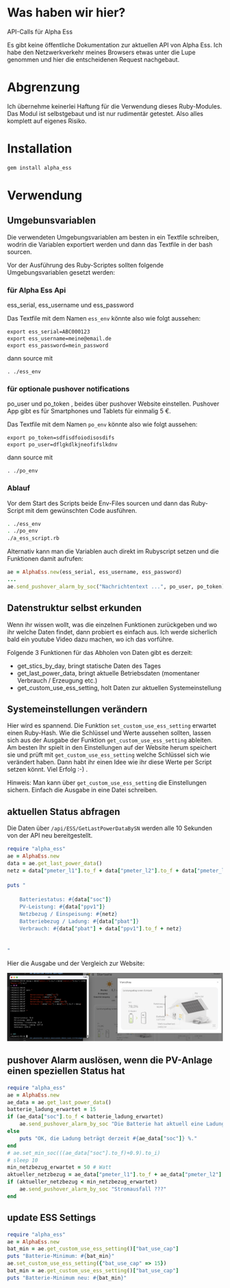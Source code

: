 # Was haben wir hier?

API-Calls für Alpha Ess

Es gibt keine öffentliche Dokumentation zur aktuellen API von Alpha Ess. Ich habe den Netzwerkverkehr meines Browsers etwas unter die Lupe genommen und hier die entscheidenen Request nachgebaut.

# Abgrenzung

Ich übernehme keinerlei Haftung für die Verwendung dieses Ruby-Modules. Das Modul ist selbstgebaut und ist nur rudimentär getestet. Also alles komplett auf eigenes Risiko.

# Installation 

```bash
gem install alpha_ess
```

# Verwendung

## Umgebunsvariablen

Die verwendeten Umgebungsvariablen am besten in ein Textfile schreiben, wodrin die Variablen exportiert werden und dann das Textfile in der bash sourcen.

Vor der Ausführung des Ruby-Scriptes sollten folgende Umgebungsvariablen gesetzt werden:

### für Alpha Ess Api

ess_serial, ess_username und ess_password

Das Textfile mit dem Namen `ess_env` könnte also wie folgt aussehen:

```
export ess_serial=ABC000123
export ess_username=meine@email.de
export ess_password=mein_password
```

dann source mit 

```
. ./ess_env
```

### für optionale pushover notifications

po_user und po_token , beides über pushover Website einstellen. Pushover App gibt es für Smartphones und Tablets für einmalig 5 €.

Das Textfile mit dem Namen `po_env` könnte also wie folgt aussehen:

```
export po_token=sdfisdfoiodisosdifs
export po_user=dflgkdlkjneofifslkdnv
```

dann source mit 

```
. ./po_env
```

### Ablauf

Vor dem Start des Scripts beide Env-Files sourcen und dann das Ruby-Script mit dem gewünschten Code ausführen.

```bash
. ./ess_env
. ./po_env
./a_ess_script.rb
```

Alternativ kann man die Variablen auch direkt im Rubyscript setzen und die Funktionen damit aufrufen:

```ruby
ae = AlphaEss.new(ess_serial, ess_username, ess_password)
...
ae.send_pushover_alarm_by_soc("Nachrichtentext ...", po_user, po_token)
```

## Datenstruktur selbst erkunden

Wenn ihr wissen wollt, was die einzelnen Funktionen zurückgeben und wo ihr welche Daten findet, dann probiert es einfach aus. Ich werde sicherlich bald ein youtube Video dazu machen, wo ich das vorführe.

Folgende 3 Funktionen für das Abholen von Daten gibt es derzeit:

- get_stics_by_day, bringt statische Daten des Tages
- get_last_power_data, bringt aktuelle Betriebsdaten (momentaner Verbrauch / Erzeugung etc.)
- get_custom_use_ess_setting, holt Daten zur aktuellen Systemeinstellung

## Systemeinstellungen verändern

Hier wird es spannend. Die Funktion `set_custom_use_ess_setting` erwartet einen Ruby-Hash. Wie die Schlüssel und Werte aussehen sollten, lassen sich aus der Ausgabe der Funktion `get_custom_use_ess_setting` ableiten.
Am besten Ihr spielt in den Einstellungen auf der Website herum speichert sie und prüft mit `get_custom_use_ess_setting` welche Schlüssel sich wie verändert haben. Dann habt ihr einen Idee wie ihr diese Werte per Script setzen
könnt. Viel Erfolg :-) . 

Hinweis: Man kann über `get_custom_use_ess_setting` die Einstellungen sichern. Einfach die Ausgabe in eine Datei schreiben.

## aktuellen Status abfragen

Die Daten über `/api/ESS/GetLastPowerDataBySN` werden alle 10 Sekunden von der API neu bereitgestellt.

```ruby
require "alpha_ess"
ae = AlphaEss.new
data = ae.get_last_power_data()
netz = data["pmeter_l1"].to_f + data["pmeter_l2"].to_f + data["pmeter_l3"].to_f

puts "

    Batteriestatus: #{data["soc"]}
    PV-Leistung: #{data["ppv1"]}
    Netzbezug / Einspeisung: #{netz}
    Batteriebezug / Ladung: #{data["pbat"]}
    Verbrauch: #{data["pbat"] + data["ppv1"].to_f + netz}

    
"
```

Hier die Ausgabe und der Vergleich zur Website:

![picture 1](images/b965404834760626afe73785811995faa1629d2ab66a53f966443fbf22463a67.png)  


## pushover Alarm auslösen, wenn die PV-Anlage einen speziellen Status hat

```ruby
require "alpha_ess"
ae = AlphaEss.new
ae_data = ae.get_last_power_data()
batterie_ladung_erwartet = 15
if (ae_data["soc"].to_f < batterie_ladung_erwartet) 
    ae.send_pushover_alarm_by_soc "Die Batterie hat aktuell eine Ladung von #{ae_data["soc"]} %, erwartet sind #{batterie_ladung_erwartet} %!"
else
    puts "OK, die Ladung beträgt derzeit #{ae_data["soc"]} %."
end
# ae.set_min_soc(((ae_data["soc"].to_f)+0.9).to_i)
# sleep 10
min_netzbezug_erwartet = 50 # Watt
aktueller_netzbezug = ae_data["pmeter_l1"].to_f + ae_data["pmeter_l2"].to_f + ae_data["pmeter_l3"].to_f
if (aktueller_netzbezug < min_netzbezug_erwartet)
    ae.send_pushover_alarm_by_soc "Stromausfall ???"
end
```

## update ESS Settings

```ruby
require "alpha_ess"
ae = AlphaEss.new
bat_min = ae.get_custom_use_ess_setting()["bat_use_cap"]
puts "Batterie-Minimum: #{bat_min}"
ae.set_custom_use_ess_setting({"bat_use_cap" => 15})
bat_min = ae.get_custom_use_ess_setting()["bat_use_cap"]
puts "Batterie-Minimum neu: #{bat_min}"
```
